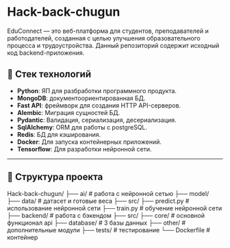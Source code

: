 # Hack-back-chugun

EduConnect — это веб-платформа для студентов, преподавателей и работодателей, созданная с целью улучшения образовательного процесса и трудоустройства. Данный репозиторий содержит исходный код backend-приложения.

## 🚀 Стек технологий

- **Python**: ЯП для разбработки программного продукта.
- **MongoDB**: документоориентированная БД.
- **Fast API**: фреймворк для создания HTTP API-серверов.
- **Alembic**: Миграция сущностей БД.
- **Pydantic**: Валидация, сериализация, десериализация.
- **SqlAlchemy**: ORM для работы с postgreSQL.
- **Redis**: БД для кэширования.
- **Docker**: Для запуска контейнерных приложений.
- **Tensorflow**: Для разработки нейронной сети.

---

## 📁 Структура проекта

Hack-back-chugun/
      ├── ai/                                                  # работа с нейронной сетью
          ├── model/ 
                ├── data/                                      # датасет и готовые веса
                ├── src/
                      ├── predict.py                           # использование нейронной сети
                      ├── train.py                             # обучение нейронной сети
      ├── backend/                                             # работа с бэкендом
          ├── src/ 
                ├── core/                                      # основной функционал api
                ├── database/                                  # 3 базы данных
                ├── other/                                     # дополнительные модули 
      ├── tests/                                               # тестирование 
      └── Dockerfile                                           # контейнер



